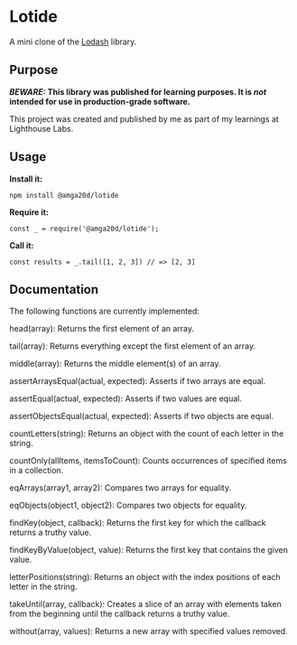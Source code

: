 # Lotide

A mini clone of the [Lodash](https://lodash.com) library.

## Purpose

**_BEWARE:_ This library was published for learning purposes. It is _not_ intended for use in production-grade software.**

This project was created and published by me as part of my learnings at Lighthouse Labs.

## Usage

**Install it:**

`npm install @amga20d/lotide`

**Require it:**

`const _ = require('@amga20d/lotide');`

**Call it:**

`const results = _.tail([1, 2, 3]) // => [2, 3]`

## Documentation

The following functions are currently implemented:

head(array): Returns the first element of an array.

tail(array): Returns everything except the first element of an array.

middle(array): Returns the middle element(s) of an array.

assertArraysEqual(actual, expected): Asserts if two arrays are equal.

assertEqual(actual, expected): Asserts if two values are equal.

assertObjectsEqual(actual, expected): Asserts if two objects are equal.

countLetters(string): Returns an object with the count of each letter in the string.

countOnly(allItems, itemsToCount): Counts occurrences of specified items in a collection.

eqArrays(array1, array2): Compares two arrays for equality.

eqObjects(object1, object2): Compares two objects for equality.

findKey(object, callback): Returns the first key for which the callback returns a truthy value.

findKeyByValue(object, value): Returns the first key that contains the given value.

letterPositions(string): Returns an object with the index positions of each letter in the string.

takeUntil(array, callback): Creates a slice of an array with elements taken from the beginning until the callback returns a truthy value.

without(array, values): Returns a new array with specified values removed.

